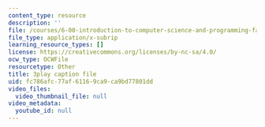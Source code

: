 ```yaml
---
content_type: resource
description: ''
file: /courses/6-00-introduction-to-computer-science-and-programming-fall-2008/fc786afc77af61169ca9ca9bd77801dd_SXR9CDof7qw.srt
file_type: application/x-subrip
learning_resource_types: []
license: https://creativecommons.org/licenses/by-nc-sa/4.0/
ocw_type: OCWFile
resourcetype: Other
title: 3play caption file
uid: fc786afc-77af-6116-9ca9-ca9bd77801dd
video_files:
  video_thumbnail_file: null
video_metadata:
  youtube_id: null
---
```

